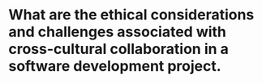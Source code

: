 # What are the ethical considerations and challenges associated with cross-cultural collaboration in a software development project.

